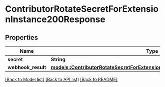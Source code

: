 # ContributorRotateSecretForExtensionInstance200Response

## Properties

Name | Type | Description | Notes
------------ | ------------- | ------------- | -------------
**secret** | **String** |  | 
**webhook_result** | [**models::ContributorRotateSecretForExtensionInstance200ResponseWebhookResult**](contributor_rotate_secret_for_extension_instance_200_response_webhookResult.md) |  | 

[[Back to Model list]](../README.md#documentation-for-models) [[Back to API list]](../README.md#documentation-for-api-endpoints) [[Back to README]](../README.md)


